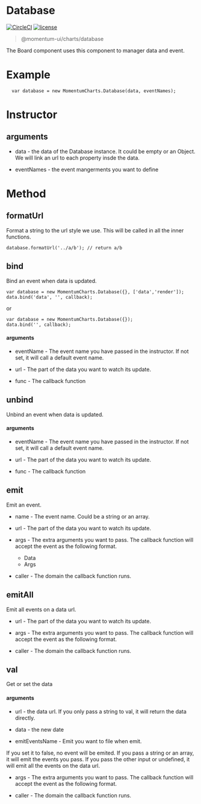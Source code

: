 # Database

[![CircleCI](https://img.shields.io/circleci/project/github/momentum-design/momentum-ui/master.svg)](https://circleci.com/gh/momentum-design/momentum-ui/)
[![license](https://img.shields.io/github/license/momentum-design/momentum-ui.svg?color=blueviolet)](https://github.com/momentum-design/momentum-ui/blob/master/charts/LICENSE)

> @momentum-ui/charts/database

The Board component uses this component to manager data and event.

# Example

```
  var database = new MomentumCharts.Database(data, eventNames);
```

# Instructor

## arguments

+ data - the data of the Database instance. It could be empty or an Object. We will link an url to each property insde the data.

+ eventNames - the event mangerments you want to define

# Method

## formatUrl

Format a string to the url style we use. This will be called in all the inner functions.

```
database.formatUrl('../a/b'); // return a/b
```

## bind

Bind an event when data is updated.

```
var database = new MomentumCharts.Database({}, ['data','render']);
data.bind('data', '', callback);
```

or 

```
var database = new MomentumCharts.Database({});
data.bind('', callback);
```

#### arguments

+ eventName - The event name you have passed in the instructor. If not set, it will call a default event name.

+ url - The part of the data you want to watch its update.

+ func - The callback function

## unbind

Unbind an event when data is updated.

#### arguments

+ eventName - The event name you have passed in the instructor. If not set, it will call a default event name.

+ url - The part of the data you want to watch its update.

+ func - The callback function

## emit

Emit an event.

+ name - The event name. Could be a string or an array.

+ url - The part of the data you want to watch its update.

+ args - The extra arguments you want to pass. The callback function will accept the event as the following format.

	- Data
	- Args

+ caller - The domain the callback function runs.

## emitAll

Emit all events on a data url.

+ url - The part of the data you want to watch its update.

+ args - The extra arguments you want to pass. The callback function will accept the event as the following format.

+ caller - The domain the callback function runs.

## val

Get or set the data

#### arguments

+ url - the data url. If you only pass a string to val, it will return the data directly.

+ data - the new date

+ emitEventsName - Emit you want to file when emit.

If you set it to false, no event will be emited.
If you pass a string or an array, it will emit the events you pass.
If you pass the other input or undefined, it will emit all the events on the data url.

+ args - The extra arguments you want to pass. The callback function will accept the event as the following format.

+ caller - The domain the callback function runs.
